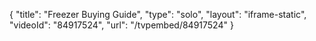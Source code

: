 {
    "title": "Freezer Buying Guide",
    "type": "solo",
    "layout": "iframe-static",
    "videoId": "84917524",
    "url": "\/tvpembed\/84917524"
}